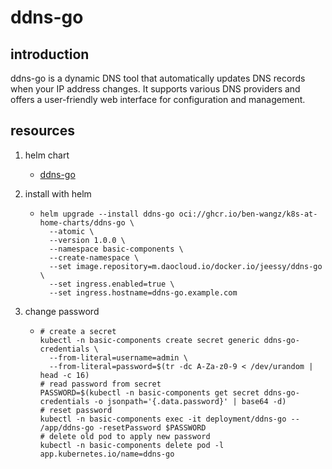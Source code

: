 # ddns-go

## introduction

ddns-go is a dynamic DNS tool that automatically updates DNS records when your IP address changes. It supports various DNS providers and offers a user-friendly web interface for configuration and management.

## resources

1. helm chart
    * [ddns-go](chart/)

2. install with helm
    * ```shell
      helm upgrade --install ddns-go oci://ghcr.io/ben-wangz/k8s-at-home-charts/ddns-go \
        --atomic \
        --version 1.0.0 \
        --namespace basic-components \
        --create-namespace \
        --set image.repository=m.daocloud.io/docker.io/jeessy/ddns-go \
        --set ingress.enabled=true \
        --set ingress.hostname=ddns-go.example.com
      ```
3. change password
    * ```shell
      # create a secret
      kubectl -n basic-components create secret generic ddns-go-credentials \
        --from-literal=username=admin \
        --from-literal=password=$(tr -dc A-Za-z0-9 < /dev/urandom | head -c 16)
      # read password from secret
      PASSWORD=$(kubectl -n basic-components get secret ddns-go-credentials -o jsonpath='{.data.password}' | base64 -d)
      # reset password
      kubectl -n basic-components exec -it deployment/ddns-go -- /app/ddns-go -resetPassword $PASSWORD
      # delete old pod to apply new password
      kubectl -n basic-components delete pod -l app.kubernetes.io/name=ddns-go
      ```